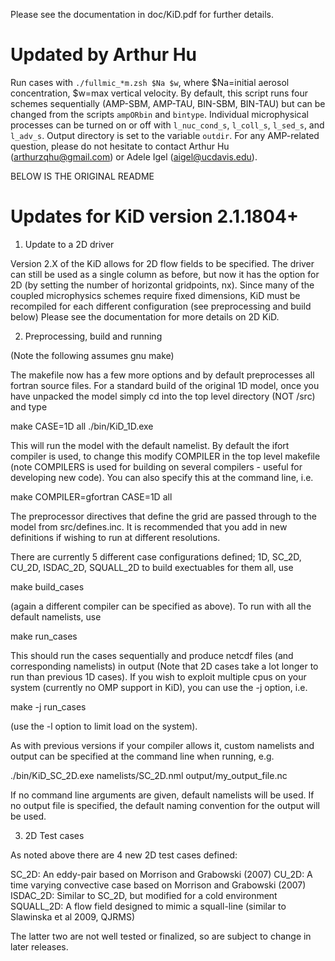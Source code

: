 Please see the documentation in doc/KiD.pdf for further details.

Updated by Arthur Hu
===================================

Run cases with `./fullmic_*m.zsh $Na $w`, where $Na=initial aerosol 
concentration, $w=max vertical velocity. By default, this script runs 
four schemes sequentially (AMP-SBM, AMP-TAU, BIN-SBM, BIN-TAU) but can be
changed from the scripts `ampORbin` and `bintype`. Individual microphysical
processes can be turned on or off with `l_nuc_cond_s`, `l_coll_s`, `l_sed_s`,
and `l_adv_s`. Output directory is set to the variable `outdir`. For any
AMP-related question, please do not hesitate to contact Arthur Hu
(arthurzqhu@gmail.com) or Adele Igel (aigel@ucdavis.edu).

BELOW IS THE ORIGINAL README

Updates for KiD version 2.1.1804+
====================================

1) Update to a 2D driver

Version 2.X of the KiD allows for 2D flow fields to be specified. The
driver can still be used as a single column as before, but now it has
the option for 2D (by setting the number of horizontal gridpoints,
nx). Since many of the coupled microphysics schemes require fixed
dimensions, KiD must be recompiled for each different configuration (see
preprocessing and build below)
Please see the documentation for more details on 2D KiD.

2) Preprocessing, build and running

(Note the following assumes gnu make)

The makefile now has a few more options and by default preprocesses all
fortran source files.  For a standard build of the original 1D model,
once you have unpacked the model simply cd into the top level directory
(NOT /src) and type 

make CASE=1D all
./bin/KiD_1D.exe

This will run the model with the default namelist. By default the ifort
compiler is used, to change this modify COMPILER in the top level
makefile (note COMPILERS is used for building on several compilers -
useful for developing new code).  You can also specify this at the
command line, i.e.

make COMPILER=gfortran CASE=1D all

The preprocessor directives that define the grid are passed through to
the model from src/defines.inc. It is recommended that you add in new
definitions if wishing to run at different resolutions.

There are currently 5 different case configurations defined;
1D, SC_2D, CU_2D, ISDAC_2D, SQUALL_2D
to build exectuables for them all, use

make build_cases

(again a different compiler can be specified as above).  To run with all
the default namelists, use

make run_cases

This should run the cases sequentially and  produce netcdf files (and
corresponding namelists) in output (Note that 2D cases take a lot longer
to run than previous 1D cases). If you wish to exploit multiple cpus on
your system (currently no OMP support in KiD), you can use the -j
option, i.e. 

make -j run_cases

(use the -l option to limit load on the system).

As with previous versions if your compiler allows it, custom namelists
and output can be specified at the command line when running, e.g.

./bin/KiD_SC_2D.exe namelists/SC_2D.nml output/my_output_file.nc

If no command line arguments are given, default namelists will be used.
If no output file is specified, the default naming convention for the
output will be used.


3) 2D Test cases

As noted above there are 4 new 2D test cases defined:

SC_2D:     An eddy-pair based on Morrison and Grabowski (2007)
CU_2D:     A time varying convective case based on Morrison and Grabowski
           (2007)
ISDAC_2D:  Similar to SC_2D, but modified for a cold environment
SQUALL_2D: A flow field designed to mimic a squall-line (similar to 
           Slawinska et al 2009, QJRMS)

The latter two are not well tested or finalized, so are subject to
change in later releases.


